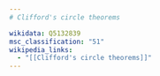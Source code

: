 ```yaml
---
# Clifford's circle theorems

wikidata: Q5132839
msc_classification: "51"
wikipedia_links:
  - "[[Clifford's circle theorems]]"
---
```

